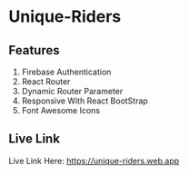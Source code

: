 # Unique-Riders

## Features

1. Firebase Authentication
2. React Router
3. Dynamic Router Parameter
4. Responsive With React BootStrap
5. Font Awesome Icons

## Live Link

Live Link Here: https://unique-riders.web.app
